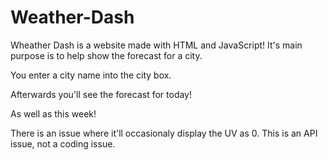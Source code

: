 # Weather-Dash

Wheather Dash is a website made with HTML and JavaScript!
It's main purpose is to help show the forecast for a city.

You enter a city name into the city box.

Afterwards you'll see the forecast for today!

As well as this week!

There is an issue where it'll occasionaly display the UV as 0.
This is an API issue, not a coding issue.
